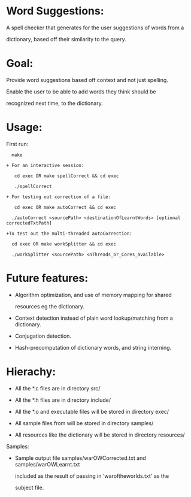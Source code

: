 Word Suggestions:
==============================================================================
  A spell checker that generates for the user suggestions of words from a 

  dictionary, based off their similarity to the query.

Goal: 
=====
  Provide word suggestions based off context and not just spelling. 

  Enable the user to be able to add words they think should be 

  recognized next time, to the dictionary.


Usage:
========
  First run:	

      make

    + For an interactive session:
  
       cd exec OR make spellCorrect && cd exec
  
       ./spellCorrect 

    + For testing out correction of a file:

       cd exec OR make autoCorrect && cd exec

      ./autoCorrect <sourcePath> <destinationOfLearntWords> [optional correctedTxtPath]

    +To test out the multi-threaded autoCorrection:

      cd exec OR make workSplitter && cd exec

      ./workSplitter <sourcePath> <nThreads_or_Cores_available>


Future features:
=================

  + Algorithm optimization, and use of memory mapping for shared 

    resources eg the dictionary.

  + Context detection instead of plain  word lookup/matching from a dictionary.

  + Conjugation detection. 

  + Hash-precomputation of dictionary words, and string interning.

Hierachy:
==========

  + All the \*.c files are in directory src/

  + All the \*.h files are in directory include/

  + All the \*.o and executable files will be stored in directory exec/

  + All sample files from will be stored in directory samples/

  + All resources like the dictionary will be stored in directory resources/

Samples:

  + Sample output file samples/warOWCorrected.txt and samples/warOWLearnt.txt 

    included as the result of passing in 'waroftheworlds.txt' as the 

    subject file.
